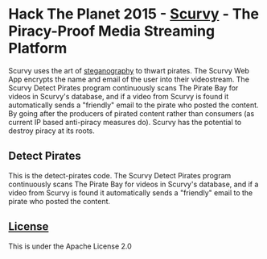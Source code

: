 # Hack The Planet 2015 - [Scurvy](http://devpost.com/software/scurvy-bgx3vm) - The Piracy-Proof Media Streaming Platform

Scurvy uses the art of [steganography](https://en.wikipedia.org/wiki/Steganography) to thwart pirates. The Scurvy Web App encrypts the name and email of the user into their videostream. The Scurvy Detect Pirates program continuously scans The Pirate Bay for videos in Scurvy's database, and if a video from Scurvy is found it automatically sends a "friendly" email to the pirate who posted the content. By going after the producers of pirated content rather than consumers (as current IP based anti-piracy measures do). Scurvy has the potential to destroy piracy at its roots.

## Detect Pirates

This is the detect-pirates code. The Scurvy Detect Pirates program continuously scans The Pirate Bay for videos in Scurvy's database, and if a video from Scurvy is found it automatically sends a "friendly" email to the pirate who posted the content.

## [License](LICENSE)

This is under the Apache License 2.0
